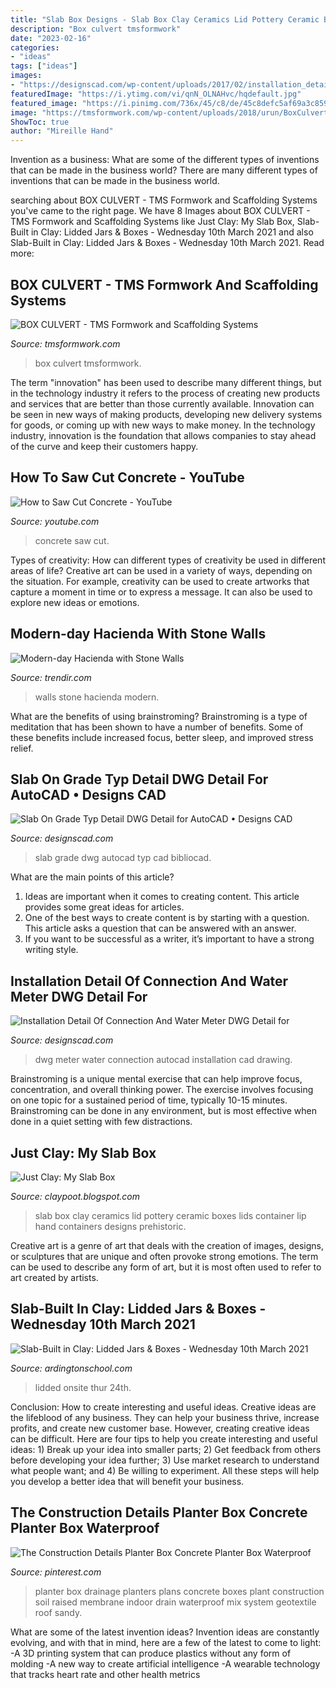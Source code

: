 ```yaml
---
title: "Slab Box Designs - Slab Box Clay Ceramics Lid Pottery Ceramic Boxes Lids Container Lip Hand Containers Designs Prehistoric"
description: "Box culvert tmsformwork"
date: "2023-02-16"
categories:
- "ideas"
tags: ["ideas"]
images:
- "https://designscad.com/wp-content/uploads/2017/02/installation_detail_of_connection_and_water_meter_dwg_detail_for_autocad_91550.gif"
featuredImage: "https://i.ytimg.com/vi/qnN_OLNAHvc/hqdefault.jpg"
featured_image: "https://i.pinimg.com/736x/45/c8/de/45c8defc5af69a3c859f91dc8b462779--planter-box-plans-planter-boxes.jpg"
image: "https://tmsformwork.com/wp-content/uploads/2018/urun/BoxCulvert-2.png"
ShowToc: true
author: "Mireille Hand"
---
```



Invention as a business: What are some of the different types of inventions that can be made in the business world?
There are many different types of inventions that can be made in the business world.

	

		
searching about BOX CULVERT - TMS Formwork and Scaffolding Systems you've came to the right page. We have 8 Images about BOX CULVERT - TMS Formwork and Scaffolding Systems like Just Clay: My Slab Box, Slab-Built in Clay: Lidded Jars &amp; Boxes - Wednesday 10th March 2021 and also Slab-Built in Clay: Lidded Jars &amp; Boxes - Wednesday 10th March 2021. Read more:
		
    
## BOX CULVERT - TMS Formwork And Scaffolding Systems

<img loading=lazy src="https://tmsformwork.com/wp-content/uploads/2018/urun/BoxCulvert-2.png" onerror="this.onerror=null;this.src='https://tse1.mm.bing.net/th?id=OIP.DDaHdBur05_vvAjVtddruAHaFj&amp;pid=15.1';" alt="BOX CULVERT - TMS Formwork and Scaffolding Systems">

_Source: tmsformwork.com_

>box culvert tmsformwork. 

	

The term "innovation" has been used to describe many different things, but in the technology industry it refers to the process of creating new products and services that are better than those currently available. Innovation can be seen in new ways of making products, developing new delivery systems for goods, or coming up with new ways to make money. In the technology industry, innovation is the foundation that allows companies to stay ahead of the curve and keep their customers happy.

    
## How To Saw Cut Concrete - YouTube

<img loading=lazy src="https://i.ytimg.com/vi/qnN_OLNAHvc/hqdefault.jpg" onerror="this.onerror=null;this.src='https://tse4.mm.bing.net/th?id=OIP.tJP_U0vhzZWG5na6ThU6xwHaFj&amp;pid=15.1';" alt="How to Saw Cut Concrete - YouTube">

_Source: youtube.com_

>concrete saw cut. 

	

Types of creativity: How can different types of creativity be used in different areas of life?
Creative art can be used in a variety of ways, depending on the situation. For example, creativity can be used to create artworks that capture a moment in time or to express a message. It can also be used to explore new ideas or emotions.

    
## Modern-day Hacienda With Stone Walls

<img loading=lazy src="http://cdn.trendir.com/wp-content/uploads/old/house-design/2014/04/22/modern-day-hacienda-with-stone-walls-9.jpg" onerror="this.onerror=null;this.src='https://tse4.mm.bing.net/th?id=OIP.j5USdJOe_vctfCSlQsLZOAHaE7&amp;pid=15.1';" alt="Modern-day Hacienda with Stone Walls">

_Source: trendir.com_

>walls stone hacienda modern. 

	

What are the benefits of using brainstroming?
Brainstroming is a type of meditation that has been shown to have a number of benefits. Some of these benefits include increased focus, better sleep, and improved stress relief.

    
## Slab On Grade Typ Detail DWG Detail For AutoCAD • Designs CAD

<img loading=lazy src="https://designscad.com/wp-content/uploads/2017/01/slab_on_grade_typ_detail_dwg_detail_for_autocad_30789.gif" onerror="this.onerror=null;this.src='https://tse4.mm.bing.net/th?id=OIP.gtVjVEn0d0IIe401uFXEewHaFv&amp;pid=15.1';" alt="Slab On Grade Typ Detail DWG Detail for AutoCAD • Designs CAD">

_Source: designscad.com_

>slab grade dwg autocad typ cad bibliocad. 

	

What are the main points of this article?
1. Ideas are important when it comes to creating content. This article provides some great ideas for articles.
2. One of the best ways to create content is by starting with a question. This article asks a question that can be answered with an answer.
3. If you want to be successful as a writer, it’s important to have a strong writing style.

    
## Installation Detail Of Connection And Water Meter DWG Detail For

<img loading=lazy src="https://designscad.com/wp-content/uploads/2017/02/installation_detail_of_connection_and_water_meter_dwg_detail_for_autocad_91550.gif" onerror="this.onerror=null;this.src='https://tse1.mm.bing.net/th?id=OIP.ypxY4_0N8VVnu_xUhxzf8wHaFI&amp;pid=15.1';" alt="Installation Detail Of Connection And Water Meter DWG Detail for">

_Source: designscad.com_

>dwg meter water connection autocad installation cad drawing. 

	

Brainstroming is a unique mental exercise that can help improve focus, concentration, and overall thinking power. The exercise involves focusing on one topic for a sustained period of time, typically 10-15 minutes. Brainstroming can be done in any environment, but is most effective when done in a quiet setting with few distractions.

    
## Just Clay: My Slab Box

<img loading=lazy src="http://3.bp.blogspot.com/_Jl5ee0LFDL0/S8RTMYK3mnI/AAAAAAAAAFo/ZOvahwij6zM/s1600/SAM_0930.JPG" onerror="this.onerror=null;this.src='https://tse1.mm.bing.net/th?id=OIP.z553X1E3xipopr8_KiWwmAHaFj&amp;pid=15.1';" alt="Just Clay: My Slab Box">

_Source: claypoot.blogspot.com_

>slab box clay ceramics lid pottery ceramic boxes lids container lip hand containers designs prehistoric. 

	

Creative art is a genre of art that deals with the creation of images, designs, or sculptures that are unique and often provoke strong emotions. The term can be used to describe any form of art, but it is most often used to refer to art created by artists.

    
## Slab-Built In Clay: Lidded Jars &amp; Boxes - Wednesday 10th March 2021

<img loading=lazy src="https://www.ardingtonschool.com/uploads/1/0/0/4/100432604/s987901101884696220_p751_i21_w3024.jpeg?width=2560" onerror="this.onerror=null;this.src='https://tse1.mm.bing.net/th?id=OIP.Nw6JfjYtOQfjYsGXhLxEFAHaJ3&amp;pid=15.1';" alt="Slab-Built in Clay: Lidded Jars &amp; Boxes - Wednesday 10th March 2021">

_Source: ardingtonschool.com_

>lidded onsite thur 24th. 

	

Conclusion: How to create interesting and useful ideas.
Creative ideas are the lifeblood of any business. They can help your business thrive, increase profits, and create new customer base. However, creating creative ideas can be difficult. Here are four tips to help you create interesting and useful ideas: 1) Break up your idea into smaller parts; 2) Get feedback from others before developing your idea further; 3) Use market research to understand what people want; and 4) Be willing to experiment. All these steps will help you develop a better idea that will benefit your business.

    
## The Construction Details Planter Box Concrete Planter Box Waterproof

<img loading=lazy src="https://i.pinimg.com/736x/45/c8/de/45c8defc5af69a3c859f91dc8b462779--planter-box-plans-planter-boxes.jpg" onerror="this.onerror=null;this.src='https://tse1.mm.bing.net/th?id=OIP.4UFaKM1tiWoMzEZua28MiAHaFP&amp;pid=15.1';" alt="The Construction Details Planter Box Concrete Planter Box Waterproof">

_Source: pinterest.com_

>planter box drainage planters plans concrete boxes plant construction soil raised membrane indoor drain waterproof mix system geotextile roof sandy. 

	

What are some of the latest invention ideas?
Invention ideas are constantly evolving, and with that in mind, here are a few of the latest to come to light: 
-A 3D printing system that can produce plastics without any form of molding 
-A new way to create artificial intelligence 
-A wearable technology that tracks heart rate and other health metrics

